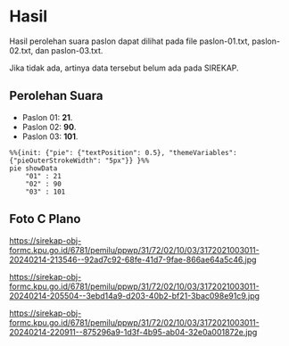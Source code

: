# Hasil

Hasil perolehan suara paslon dapat dilihat pada file paslon-01.txt, paslon-02.txt, dan paslon-03.txt.

Jika tidak ada, artinya data tersebut belum ada pada SIREKAP.

## Perolehan Suara

 * Paslon 01: **21**.
 * Paslon 02: **90**.
 * Paslon 03: **101**.

```mermaid
%%{init: {"pie": {"textPosition": 0.5}, "themeVariables": {"pieOuterStrokeWidth": "5px"}} }%%
pie showData
    "01" : 21
    "02" : 90
    "03" : 101
```
## Foto C Plano

https://sirekap-obj-formc.kpu.go.id/6781/pemilu/ppwp/31/72/02/10/03/3172021003011-20240214-213546--92ad7c92-68fe-41d7-9fae-866ae64a5c46.jpg

https://sirekap-obj-formc.kpu.go.id/6781/pemilu/ppwp/31/72/02/10/03/3172021003011-20240214-205504--3ebd14a9-d203-40b2-bf21-3bac098e91c9.jpg

https://sirekap-obj-formc.kpu.go.id/6781/pemilu/ppwp/31/72/02/10/03/3172021003011-20240214-220911--875296a9-1d3f-4b95-ab04-32e0a001872e.jpg
